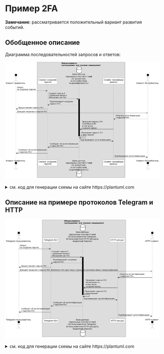 # Пример 2FA

__Замечание__: рассматривается положительный вариант развития событий.

## Обобщенное описание

Диаграмма последовательностей запросов и ответов:

![000_diagram](./README.files/000_diagram.png)

<details>
<summary>см. код для генерации схемы на сайте https://plantuml.com</summary>

```text
@startuml
actor "Клиент-Заявитель" as Client_1 #000

box "SERVICES"
    box "Микросервисы\n(допущение: все каналы защищены)"
        participant   "Сервис создания\nпароля" as Service_1 #FFF
        database      "База данных\nпарольных соответствий\n(id заявителя,\nid потребителя,\nвыданный пароль)" as Database #FFF
        participant   "Сервис-провайдер\nданных" as Service_2 #FFF
    end box
end box

actor "Клиент-Потребитель" as Client_2 #000

Client_1          ->   Service_1  : Запрос\nна создание пароля
Service_1         ->   Database   : Создает пароль P\nс временем жизни t.\nОбозначим как P(t).

activate Database #000

Database          -->  Service_1  : Подтверждает создание\nпароля P(t).
Service_1         ->   Client_1   : Предоставляет пароль P(t).

Client_1          -->>  Client_2  : Доводит сведения о пароле P(t).

Client_2          ->   Service_2  : Попытка аутентификации\nс паролем P(t).
Service_2         ->   Database   : Проверяет пароль P(t)\nна валидность,\nв том числе\nна время жизни.

Database          ->   Database   : Сбрасывает пароль P(t)\nв невалидный.

deactivate Database

Database         -->   Service_2  : Подтверждает аутентификацию.
Database          ->   Service_1  : Сообщает об аутентификации\nс паролем P(t).
Service_1         ->   Client_1   : Сообщает об аутентификации\nс паролем P(t).
Service_2        -->   Client_2   : Подтверждает аутентификацию.

@enduml
```

</details>

## Описание на примере протоколов Telegram и HTTP

![001_tg_http](./README.files/001_tg_http.png)

<details>
<summary>см. код для генерации схемы на сайте https://plantuml.com</summary>

```text
@startuml
actor "Telegram-пользователь" as Client_1 #000

box "SERVICES"
    box "Микросервисы\n(допущение: все каналы защищены)"
        participant   "Telegram-бот" as Service_1 #FFF
        database      "База данных\nпарольных соответствий\n(id пользователя Telegram,\nid пользователя HTTP-ресурса,\nвыданный пароль)" as Database #FFF
        participant   "HTTP-ресурс" as Service_2 #FFF
    end box
end box

actor "HTTP-клиент" as Client_2 #000

Client_1          ->   Service_1  : Запрос\nна создание пароля.
Service_1         ->   Database   : Создает пароль P\nс временем жизни t.\nОбозначим как P(t).

activate Database #000

Database          -->  Service_1  : Подтверждает создание\nпароля P(t).
Service_1         ->   Client_1   : Предоставляет пароль P(t).

Client_1          -->>  Client_2  : Доводит сведения о пароле P(t). Возможно это одно лицо с разными каналами связи с микросервисами.

Client_2          ->   Service_2  : Попытка аутентификации\nс паролем P(t).
Service_2         ->   Database   : Проверяет пароль P(t)\nна валидность,\nв том числе\nна время жизни.

Database          ->   Database   : Сбрасывает пароль P(t)\nв невалидный.

deactivate Database

Database         -->   Service_2  : Подтверждает аутентификацию.
Database          ->   Service_1  : Сообщает об аутентификации\nс паролем P(t).
Service_1         ->   Client_1   : Сообщает об аутентификации\nс паролем P(t).
Service_2        -->   Client_2   : Подтверждает аутентификацию.

@enduml
```

</details>
